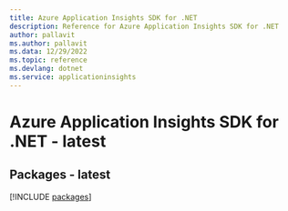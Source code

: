 ```yaml
---
title: Azure Application Insights SDK for .NET
description: Reference for Azure Application Insights SDK for .NET
author: pallavit
ms.author: pallavit
ms.data: 12/29/2022
ms.topic: reference
ms.devlang: dotnet
ms.service: applicationinsights
---
```

# Azure Application Insights SDK for .NET - latest
## Packages - latest
[!INCLUDE [packages](application-insights-index.md)]